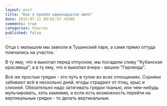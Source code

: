 ```yaml
---
layout: post
title: "Как я провёл одиннадцатое июля"
date: 2015-07-11 00:01:57 +0300
comments: true
categories: Участок
published: false
---
```

Отца с малышом мы завезли в Тушинский парк, а сами прямо оттуда помчались на участок.

В ту яму, что я выкопал перед отпуском, мы посадили сливу "Кубанская красавица", а в ту яму, что я выкопал вчера - вишню "Гирлянда".

Всё же простые грядки - это путь в тупик во всех отнощениях. Сорняки забивают всё в несколько дней, ягоды страдают от птиц, крыс и слизней. Обязательно надо затягивать грядки тканью, или чем-нибудь мульчировать, хоть камнями, а если есть возможность перейти на вертикальные грядки - то делать вертикальные.